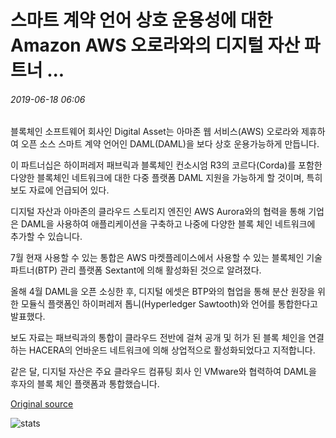 # 스마트 계약 언어 상호 운용성에 대한 Amazon AWS 오로라와의 디지털 자산 파트너 ...

###### 2019-06-18 06:06

블록체인 소프트웨어 회사인 Digital Asset는 아마존 웹 서비스(AWS) 오로라와 제휴하여 오픈 소스 스마트 계약 언어인 DAML(DAML)을 보다 상호 운용가능하게 만듭니다.

이 파트너십은 하이퍼레저 패브릭과 블록체인 컨소시엄 R3의 코르다(Corda)를 포함한 다양한 블록체인 네트워크에 대한 다중 플랫폼 DAML 지원을 가능하게 할 것이며, 특히 보도 자료에 언급되어 있다.

디지털 자산과 아마존의 클라우드 스토리지 엔진인 AWS Aurora와의 협력을 통해 기업은 DAML을 사용하여 애플리케이션을 구축하고 나중에 다양한 블록 체인 네트워크에 추가할 수 있습니다.

7월 현재 사용할 수 있는 통합은 AWS 마켓플레이스에서 사용할 수 있는 블록체인 기술 파트너(BTP) 관리 플랫폼 Sextant에 의해 활성화된 것으로 알려졌다.

올해 4월 DAML을 오픈 소싱한 후, 디지털 에셋은 BTP와의 협업을 통해 분산 원장을 위한 모듈식 플랫폼인 하이퍼레저 톱니(Hyperledger Sawtooth)와 언어를 통합한다고 발표했다.

보도 자료는 패브릭과의 통합이 클라우드 전반에 걸쳐 공개 및 허가 된 블록 체인을 연결하는 HACERA의 언바운드 네트워크에 의해 상업적으로 활성화되었다고 지적합니다.

같은 달, 디지털 자산은 주요 클라우드 컴퓨팅 회사 인 VMware와 협력하여 DAML을 후자의 블록 체인 플랫폼과 통합했습니다.

[Original source](https://cointelegraph.com/news/digital-asset-partners-with-amazon-aws-aurora-on-smart-contract-language-interoperability)

![stats](https://c.statcounter.com/11760860/0/a89fa40b/1/ "stats")